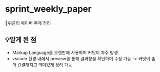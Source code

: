 # sprint_weekly_paper
📝위클리 페이퍼 주제 정리 


## 💡알게 된 점
- Markup Language를 오랜만에 사용하며 커밋이 자주 발생
- vscode 환경 내에서 preview를 통해 결과창을 확인하며 수정 가능
-> 커밋이 좀 더 간결해지고 의미있게 정리 가능
